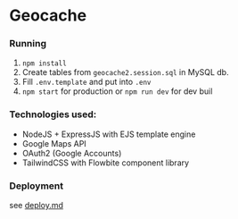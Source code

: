# Geocache

### Running
1. `npm install`
2. Create tables from `geocache2.session.sql` in MySQL db.
3. Fill `.env.template` and put into `.env`
4. `npm start` for production or `npm run dev` for dev buil

### Technologies used:
* NodeJS + ExpressJS with EJS template engine
* Google Maps API
* OAuth2 (Google Accounts)
* TailwindCSS with Flowbite component library

### Deployment

see [deploy.md](./deploy.md)